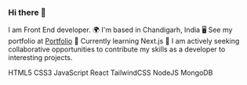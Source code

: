 ### Hi there 👋

<!--
**nakuldevkhajuria/nakuldevkhajuria** is a ✨ _special_ ✨ repository because its `README.md` (this file) appears on your GitHub profile.

Here are some ideas to get you started:

- 🔭 I’m currently working on ...
- 🌱 I’m currently learning ...
- 👯 I’m looking to collaborate on ...
- 🤔 I’m looking for help with ...
- 💬 Ask me about ...
- 📫 How to reach me: ...
- 😄 Pronouns: ...
- ⚡ Fun fact: ...
-->

I am Front End developer.
🌍  I'm based in Chandigarh, India
🖥️  See my portfolio at <a href="https://portfolio-sigma-rouge-20.vercel.app/" rel="nofollow">Portfolio</a>
🧠  Currently learning Next.js
🤝  I am actively seeking collaborative opportunities to contribute my skills as a developer to interesting projects.

HTML5   CSS3   JavaScript   React   TailwindCSS NodeJS MongoDB


